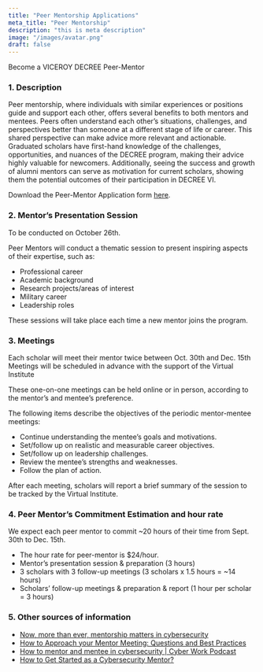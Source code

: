 ```yaml
---
title: "Peer Mentorship Applications"
meta_title: "Peer Mentorship"
description: "this is meta description"
image: "/images/avatar.png"
draft: false
---
```


Become a VICEROY DECREE Peer-Mentor

### 1. Description
Peer mentorship, where individuals with similar experiences or positions guide and support each other, offers several benefits to both mentors and mentees. Peers often understand each other’s situations, challenges, and perspectives better than someone at a different stage of life or career. This shared perspective can make advice more relevant and actionable. Graduated scholars have first-hand knowledge of the challenges, opportunities, and nuances of the DECREE program, making their advice highly valuable for newcomers. Additionally, seeing the success and growth of alumni mentors can serve as motivation for current scholars, showing them the potential outcomes of their participation in DECREE VI.

Download the Peer-Mentor Application form [here](/files/PeerMentorForm.pdf).

### 2. Mentor’s Presentation Session
To be conducted on October 26th.

Peer Mentors will conduct a thematic session to present inspiring aspects of their expertise, such as:
- Professional career
- Academic background
- Research projects/areas of interest
- Military career
- Leadership roles

These sessions will take place each time a new mentor joins the program.

### 3. Meetings
Each scholar will meet their mentor twice between Oct. 30th and Dec. 15th Meetings will be scheduled in advance with the support of the Virtual Institute

These one-on-one meetings can be held online or in person, according to the mentor’s and mentee’s preference.

The following items describe the objectives of the periodic mentor-mentee meetings:
- Continue understanding the mentee’s goals and motivations.
- Set/follow up on realistic and measurable career objectives.
- Set/follow up on leadership challenges.
- Review the mentee’s strengths and weaknesses.
- Follow the plan of action.

After each meeting, scholars will report a brief summary of the session to be tracked by the Virtual Institute.

### 4. Peer Mentor’s Commitment Estimation and hour rate
We expect each peer mentor to commit ~20 hours of their time from Sept. 30th to Dec. 15th.

- The hour rate for peer-mentor is $24/hour.
- Mentor’s presentation session & preparation (3 hours)
- 3 scholars with 3 follow-up meetings (3 scholars x 1.5 hours = ~14 hours)
- Scholars’ follow-up meetings & preparation & report (1 hour per scholar = 3 hours)

### 5. Other sources of information
- [Now, more than ever, mentorship matters in cybersecurity](https://www.zscaler.com/cxorevolutionaries/insights/now-more-ever-mentorship-matters-cybersecurity)
- [How to Approach your Mentor Meeting: Questions and Best Practices](https://fellow.app/blog/meetings/how-to-approach-your-mentor-meeting-questions-and-best-practices/)
- [How to mentor and mentee in cybersecurity | Cyber Work Podcast](https://www.youtube.com/watch?v=rh29-8mU1o0)
- [How to Get Started as a Cybersecurity Mentor?](https://www.youtube.com/watch?v=Q0W5EJcSw00)
